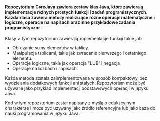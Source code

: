 #### Repozytorium CoreJava zawiera zestaw klas Java, które zawierają implementacje różnych prostych funkcji i zadań programistycznych. Każda klasa zawiera metody realizujące różne operacje matematyczne i logiczne, operacje na napisach oraz inne przykładowe zadania programistyczne.

Klasy w tym repozytorium zawierają implementacje funkcji takie jak:
- Obliczanie sumy elementów w tablicy.
- Manipulacja tablicami, takie jak zwracanie pierwszego i ostatniego elementu.
- Operacje logiczne, takie jak operacja "LUB" i negacja.
- Operacje na liczbach i napisach.

Każda metoda została zaimplementowana w sposób kompaktowy, bez wydzielania dodatkowych funkcji ani stałych. Repozytorium może być używane jako przykład implementacji podstawowych operacji w języku Java.

Kod w tym repozytorium został napisany z myślą o edukacyjnym charakterze i może być używany jako źródło referencyjne lub jako baza do nauki programowania w języku Java.
